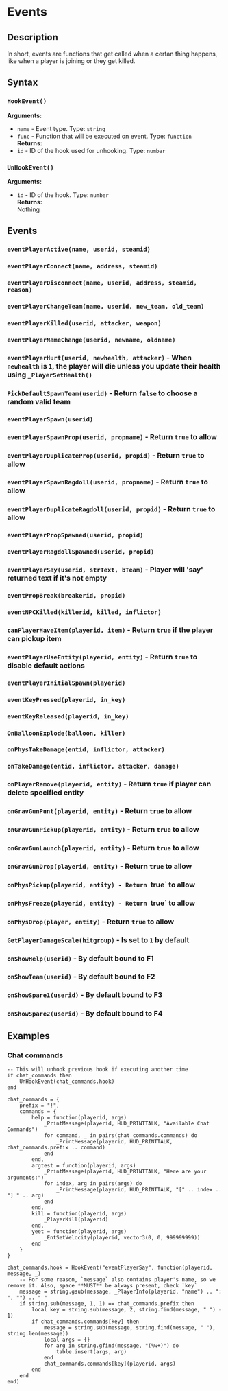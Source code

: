 # Events
## Description
In short, events are functions that get called when a certan thing happens, like when a player is joining or they get killed.

## Syntax
### `HookEvent()`  
**Arguments:**  
- `name` - Event type. Type: `string`  
- `func` - Function that will be executed on event. Type: `function`  
**Returns:**  
- `id` - ID of the hook used for unhooking. Type: `number`  

### `UnHookEvent()`  
**Arguments:**  
- `id` - ID of the hook. Type: `number`  
**Returns:**  
Nothing  

## Events
### `eventPlayerActive(name, userid, steamid)`
### `eventPlayerConnect(name, address, steamid)`
### `eventPlayerDisconnect(name, userid, address, steamid, reason)`
### `eventPlayerChangeTeam(name, userid, new_team, old_team)`
### `eventPlayerKilled(userid, attacker, weapon)`
### `eventPlayerNameChange(userid, newname, oldname)`
### `eventPlayerHurt(userid, newhealth, attacker)` - When `newhealth` is `1`, the player will die unless you update their health using `_PlayerSetHealth()`
### `PickDefaultSpawnTeam(userid)` - Return `false` to choose a random valid team
### `eventPlayerSpawn(userid)`
### `eventPlayerSpawnProp(userid, propname)` - Return `true` to allow
### `eventPlayerDuplicateProp(userid, propid)` - Return `true` to allow
### `eventPlayerSpawnRagdoll(userid, propname)` - Return `true` to allow
### `eventPlayerDuplicateRagdoll(userid, propid)` - Return `true` to allow
### `eventPlayerPropSpawned(userid, propid)`
### `eventPlayerRagdollSpawned(userid, propid)`
### `eventPlayerSay(userid, strText, bTeam)` - Player will 'say' returned text if it's not empty
### `eventPropBreak(breakerid, propid)`
### `eventNPCKilled(killerid, killed, inflictor)`
### `canPlayerHaveItem(playerid, item)` - Return `true` if the player can pickup item
### `eventPlayerUseEntity(playerid, entity)` - Return `true` to disable default actions
### `eventPlayerInitialSpawn(playerid)`
### `eventKeyPressed(playerid, in_key)`
### `eventKeyReleased(playerid, in_key)`
### `OnBalloonExplode(balloon, killer)`
### `onPhysTakeDamage(entid, inflictor, attacker)`
### `onTakeDamage(entid, inflictor, attacker, damage)`
### `onPlayerRemove(playerid, entity)` - Return `true` if player can delete specified entity
### `onGravGunPunt(playerid, entity)` - Return `true` to allow
### `onGravGunPickup(playerid, entity)` - Return `true` to allow
### `onGravGunLaunch(playerid, entity)` - Return `true` to allow
### `onGravGunDrop(playerid, entity)` - Return `true` to allow
### `onPhysPickup(playerid, entity) - Return `true` to allow
### `onPhysFreeze(playerid, entity) - Return `true` to allow
### `onPhysDrop(player, entity)` - Return `true` to allow
### `GetPlayerDamageScale(hitgroup)` - Is set to `1` by default
### `onShowHelp(userid)` - By default bound to F1
### `onShowTeam(userid)` - By default bound to F2
### `onShowSpare1(userid)` - By default bound to F3
### `onShowSpare2(userid)` - By default bound to F4

## Examples
### Chat commands
```
-- This will unhook previous hook if executing another time
if chat_commands then
	UnHookEvent(chat_commands.hook)
end

chat_commands = {
	prefix = "!",
	commands = {
		help = function(playerid, args)
			_PrintMessage(playerid, HUD_PRINTTALK, "Available Chat Commands")
			for command, _ in pairs(chat_commands.commands) do
				_PrintMessage(playerid, HUD_PRINTTALK, chat_commands.prefix .. command)
			end
		end,
		argtest = function(playerid, args)
			_PrintMessage(playerid, HUD_PRINTTALK, "Here are your arguments:")
			for index, arg in pairs(args) do
				_PrintMessage(playerid, HUD_PRINTTALK, "[" .. index .. "] " .. arg)
			end
		end,
		kill = function(playerid, args)
			_PlayerKill(playerid)
		end,
		yeet = function(playerid, args)
			_EntSetVelocity(playerid, vector3(0, 0, 999999999))
		end
	}
}

chat_commands.hook = HookEvent("eventPlayerSay", function(playerid, message, _)
	-- For some reason, `message` also contains player's name, so we remove it. Also, space **MUST** be always present, check `key`
	message = string.gsub(message, _PlayerInfo(playerid, "name") .. ": ", "") .. " "
	if string.sub(message, 1, 1) == chat_commands.prefix then
		local key = string.sub(message, 2, string.find(message, " ") - 1)
		if chat_commands.commands[key] then
			message = string.sub(message, string.find(message, " "), string.len(message))
			local args = {}
			for arg in string.gfind(message, "(%w+)") do
				table.insert(args, arg)
			end
			chat_commands.commands[key](playerid, args)
		end
	end
end)
```
